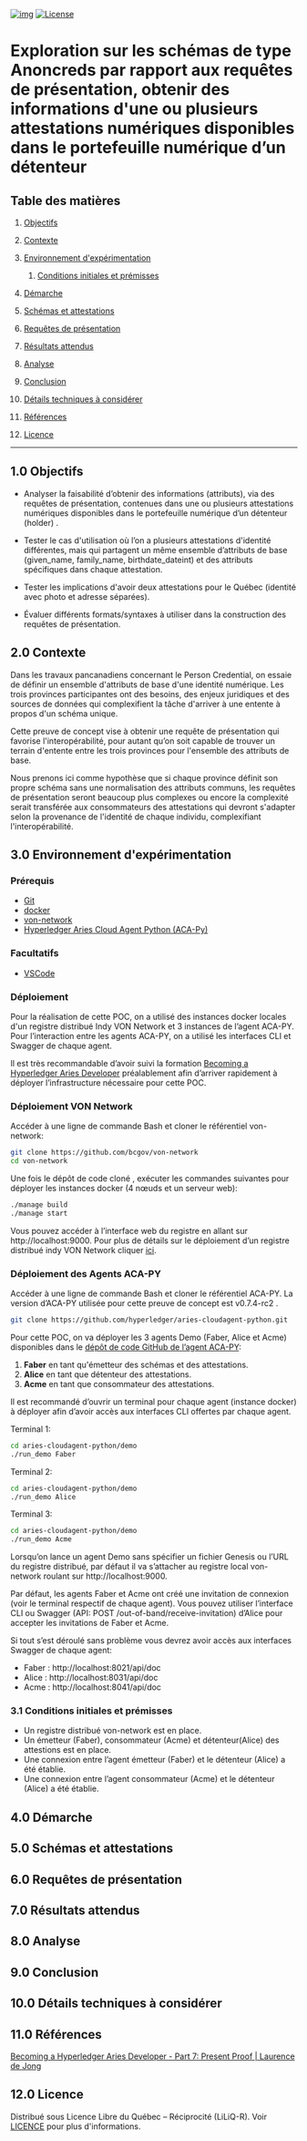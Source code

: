 [![img](https://img.shields.io/badge/Cycle%20de%20Vie-Phase%20d%C3%A9couverte-339999)](https://www.quebec.ca/gouv/politiques-orientations/vitrine-numeriqc/accompagnement-des-organismes-publics/demarche-conception-services-numeriques)
[![License](https://img.shields.io/badge/Licence-LiLiQ--R-blue)](LICENSE)
# Exploration sur les schémas de type Anoncreds par rapport aux requêtes de présentation, obtenir des informations d'une ou plusieurs attestations numériques disponibles dans le portefeuille numérique d’un détenteur

## Table des matières

1. [Objectifs](#10-objectifs)

2. [Contexte](#20-contexte)

3. [Environnement d\'expérimentation](#30-environnement-dexpérimentation)

   1. [Conditions initiales et prémisses](#31-conditions-initiales-et-prémisses)

4. [Démarche](#40-démarche)

5. [Schémas et attestations](#50-schémas-et-attestations)

6. [Requêtes de présentation](#60-requêtes-de-présentation)

7. [Résultats attendus](#70-résultats-attendus)

8. [Analyse](#80-analyse)

9. [Conclusion](#90-conclusion)

10. [Détails techniques à considérer](#100-détails-techniques-à-considérer)

11. [Références](#110-références)

12. [Licence](#120-licence)

---

## 1.0 Objectifs

- Analyser la faisabilité d’obtenir des informations (attributs), via des requêtes de présentation, contenues dans une ou plusieurs attestations numériques disponibles dans le portefeuille numérique d’un détenteur (holder) .

- Tester le cas d'utilisation où l’on a plusieurs attestations d'identité différentes, mais qui partagent un même ensemble d’attributs de base (given_name, family_name, birthdate_dateint) et des attributs spécifiques dans chaque attestation. 

- Tester les implications d'avoir deux attestations pour le Québec (identité avec photo et adresse séparées).

- Évaluer différents formats/syntaxes à utiliser dans la construction des requêtes de présentation.

## 2.0 Contexte

Dans les travaux pancanadiens concernant le Person Credential, on essaie de définir un ensemble d'attributs de base d'une identité numérique. Les trois provinces participantes ont des besoins, des enjeux juridiques et des sources de données qui complexifient la tâche d'arriver à une entente à propos d'un schéma unique. 

Cette preuve de concept vise à obtenir une requête de présentation qui favorise l'interopérabilité, pour autant qu’on soit capable de trouver un terrain d'entente entre les trois provinces pour l'ensemble des attributs de base.

Nous prenons ici comme hypothèse que si chaque province définit son propre schéma sans une normalisation des attributs communs, les requêtes de présentation seront beaucoup plus complexes ou encore la complexité serait transférée aux consommateurs des attestations qui devront s'adapter selon la provenance de l'identité de chaque individu, complexifiant l'interopérabilité.

## 3.0 Environnement d'expérimentation

### Prérequis 
* [Git](https://git-scm.com/)
* [docker](https://www.docker.com)
* [von-network](https://github.com/bcgov/von-network)
* [Hyperledger Aries Cloud Agent Python (ACA-Py)](https://github.com/hyperledger/aries-cloudagent-python)

### Facultatifs
* [VSCode](https://code.visualstudio.com)

### Déploiement

Pour la réalisation de cette POC, on a utilisé des instances docker locales d'un registre distribué Indy VON Network et 3 instances de l’agent ACA-PY. Pour l’interaction entre les agents ACA-PY, on a utilisé les interfaces CLI et Swagger de chaque agent.

Il est très recommandable d’avoir suivi la formation [Becoming a Hyperledger Aries Developer](https://www.edx.org/course/becoming-a-hyperledger-aries-developer) préalablement afin d’arriver rapidement à déployer l’infrastructure nécessaire pour cette POC.

### Déploiement VON Network

Accéder à une ligne de commande Bash et cloner le référentiel von-network:

```sh
git clone https://github.com/bcgov/von-network
cd von-network
```

Une fois le dépôt de code cloné , exécuter les commandes suivantes pour déployer les instances docker (4 nœuds et un serveur web):

```sh
./manage build
./manage start 
```
Vous pouvez accéder à l’interface web du registre en allant sur http://localhost:9000.
Pour plus de détails sur le déploiement d’un registre distribué indy VON Network cliquer [ici](https://github.com/cloudcompass/ToIPLabs/blob/main/docs/LFS173xV2/vonNetwork.md).

### Déploiement des Agents ACA-PY 

Accéder à une ligne de commande Bash et cloner le référentiel ACA-PY. La version d’ACA-PY utilisée pour cette preuve de concept est v0.7.4-rc2 .

```sh
git clone https://github.com/hyperledger/aries-cloudagent-python.git
```
Pour cette POC, on va déployer les 3 agents Demo (Faber, Alice et Acme) disponibles dans le [dépôt de code GitHub de l’agent ACA-PY](https://github.com/hyperledger/aries-cloudagent-python):

1. **Faber** en tant qu'émetteur des schémas et des attestations.
2. **Alice** en tant que détenteur des attestations.
3. **Acme** en tant que consommateur des attestations.

Il est recommandé d’ouvrir un terminal pour chaque agent (instance docker) à déployer afin d’avoir accès aux interfaces CLI offertes par chaque agent. 

Terminal 1:
```sh
cd aries-cloudagent-python/demo
./run_demo Faber
```

Terminal 2:
```sh
cd aries-cloudagent-python/demo
./run_demo Alice
```

Terminal 3:
```sh
cd aries-cloudagent-python/demo
./run_demo Acme
```

Lorsqu’on lance un agent Demo sans spécifier un fichier Genesis ou l’URL du registre distribué, par défaut il va s’attacher au registre local von-network roulant sur  http://localhost:9000.

Par défaut, les agents Faber et Acme ont créé une invitation de connexion (voir le terminal respectif de chaque agent). Vous pouvez utiliser l’interface CLI ou Swagger (API: POST /out-of-band/receive-invitation) d’Alice pour accepter les invitations de Faber et Acme. 

Si tout s’est déroulé sans problème vous devrez avoir accès aux interfaces Swagger de chaque agent:

* Faber : http://localhost:8021/api/doc
* Alice :  http://localhost:8031/api/doc
* Acme : http://localhost:8041/api/doc

### 3.1 Conditions initiales et prémisses

- Un registre distribué von-network est en place.
- Un émetteur (Faber), consommateur (Acme) et détenteur(Alice) des attestions est en place.
- Une connexion entre l’agent émetteur (Faber) et le détenteur (Alice) a été établie.
- Une connexion entre l’agent consommateur (Acme) et le détenteur (Alice) a été établie.

## 4.0 Démarche

## 5.0 Schémas et attestations

## 6.0 Requêtes de présentation

## 7.0 Résultats attendus

## 8.0 Analyse

## 9.0 Conclusion

## 10.0 Détails techniques à considérer

## 11.0 Références 

[Becoming a Hyperledger Aries Developer - Part 7: Present Proof | Laurence de Jong](https://ldej.nl/post/becoming-a-hyperledger-aries-developer-part-7-present-proof/)

## 12.0 Licence
Distribué sous Licence Libre du Québec – Réciprocité (LiLiQ-R). Voir [LICENCE](LICENSE) pour plus d'informations.

